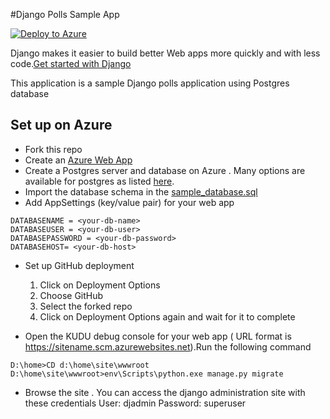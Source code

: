 #Django Polls Sample App 

[![Deploy to Azure](http://azuredeploy.net/deploybutton.png)](https://azuredeploy.net/)

Django makes it easier to build better Web apps more quickly and with less code.[Get started with Django](https://www.djangoproject.com/start/)

This application is a sample Django polls application using Postgres database 
 
## Set up on Azure
* Fork this repo
* Create an [Azure Web App](http://portal.azure.com) 
* Create a Postgres server and database on Azure . Many options are available for postgres as listed [here](https://azure.microsoft.com/en-us/search/marketplace/?q=postgres).
* Import the database schema in the [sample_database.sql]()
* Add AppSettings (key/value pair) for your web app 
```
DATABASENAME = <your-db-name>
DATABASEUSER = <your-db-user>
DATABASEPASSWORD = <your-db-password>
DATABASEHOST= <your-db-host>
```  
* Set up GitHub deployment
    1. Click on Deployment Options
    2. Choose GitHub
    3. Select the forked repo
    4. Click on Deployment Options again and wait for it to complete

* Open the KUDU debug console for your web app ( URL format is https://sitename.scm.azurewebsites.net).Run the following command
```
D:\home>CD d:\home\site\wwwroot
D:\home\site\wwwroot>env\Scripts\python.exe manage.py migrate 
```
* Browse the site . You can access the django administration site with these credentials 
User: djadmin
Password: superuser 

 

